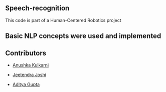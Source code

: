 ## Speech-recognition

This code is part of a Human-Centered Robotics project

## Basic NLP concepts were used and implemented

## Contributors
- [Anushka Kulkarni](https://github.com/anushka102030)
+ [Jeetendra Joshi](https://github.com/JeetendraJoshi)
* [Aditya Gupta](https://github.com/adityag16)
